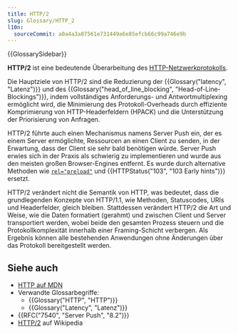 ```yaml
---
title: HTTP/2
slug: Glossary/HTTP_2
l10n:
  sourceCommit: a0a4a3a87561e731449a6e85efcb66c99a746e9b
---
```


{{GlossarySidebar}}

**HTTP/2** ist eine bedeutende Überarbeitung des [HTTP-Netzwerkprotokolls](/de/docs/Web/HTTP).

Die Hauptziele von HTTP/2 sind die Reduzierung der {{Glossary("latency", "Latenz")}} und des {{Glossary("head_of_line_blocking", "Head-of-Line-Blockings")}}, indem vollständiges Anforderungs- und Antwortmultiplexing ermöglicht wird, die Minimierung des Protokoll-Overheads durch effiziente Komprimierung von HTTP-Headerfeldern (HPACK) und die Unterstützung der Priorisierung von Anfragen.

HTTP/2 führte auch einen Mechanismus namens Server Push ein, der es einem Server ermöglichte, Ressourcen an einen Client zu senden, in der Erwartung, dass der Client sie sehr bald benötigen würde.
Server Push erwies sich in der Praxis als schwierig zu implementieren und wurde aus den meisten großen Browser-Engines entfernt.
Es wurde durch alternative Methoden wie [`rel="preload"`](/de/docs/Web/HTML/Attributes/rel/preload) und {{HTTPStatus("103", "103 Early hints")}} ersetzt.

HTTP/2 verändert nicht die Semantik von HTTP, was bedeutet, dass die grundlegenden Konzepte von HTTP/1.1, wie Methoden, Statuscodes, URIs und Headerfelder, gleich bleiben.
Stattdessen verändert HTTP/2 die Art und Weise, wie die Daten formatiert (gerahmt) und zwischen Client und Server transportiert werden, wobei beide den gesamten Prozess steuern und die Protokollkomplexität innerhalb einer Framing-Schicht verbergen.
Als Ergebnis können alle bestehenden Anwendungen ohne Änderungen über das Protokoll bereitgestellt werden.

## Siehe auch

- [HTTP auf MDN](/de/docs/Web/HTTP)
- Verwandte Glossarbegriffe:
  - {{Glossary("HTTP", "HTTP")}}
  - {{Glossary("Latency", "Latenz")}}
- {{RFC("7540", "Server Push", "8.2")}}
- [HTTP/2](https://en.wikipedia.org/wiki/HTTP/2) auf Wikipedia
